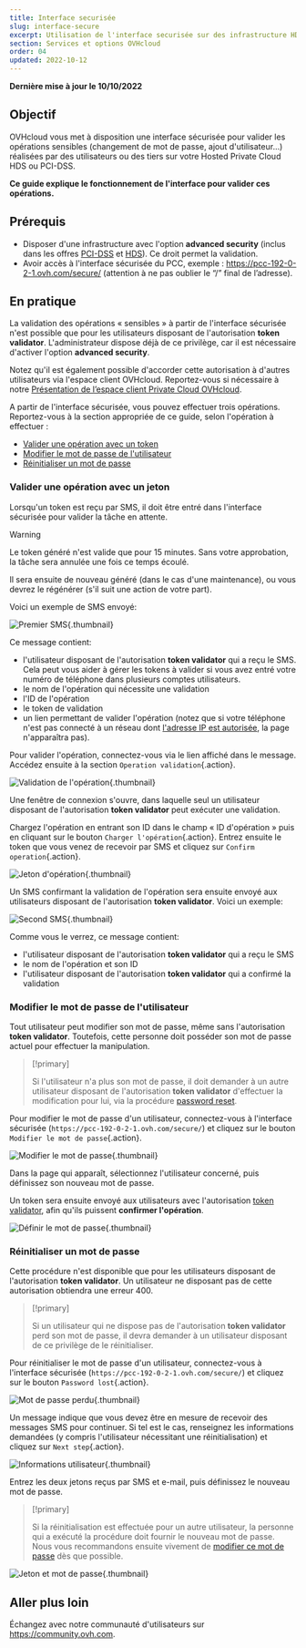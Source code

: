 ```yaml
---
title: Interface securisée
slug: interface-secure
excerpt: Utilisation de l'interface securisée sur des infrastructure HDS ou PCI-DSS
section: Services et options OVHcloud
order: 04
updated: 2022-10-12
---
```


**Dernière mise à jour le 10/10/2022**

## Objectif

OVHcloud vous met à disposition une interface sécurisée pour valider les opérations sensibles (changement de mot de passe, ajout d'utilisateur...) réalisées par des utilisateurs ou des tiers sur votre Hosted Private Cloud HDS ou PCI-DSS.

**Ce guide explique le fonctionnement de l'interface pour valider ces opérations.**

## Prérequis

- Disposer d'une infrastructure avec l'option **advanced security** (inclus dans les offres [PCI-DSS](https://www.ovhcloud.com/fr/enterprise/products/hosted-private-cloud/safety-compliance/sddc/) et [HDS](https://www.ovhcloud.com/fr/enterprise/products/hosted-private-cloud/safety-compliance/hds/)). Ce droit permet la validation.
- Avoir accès à l'interface sécurisée du PCC, exemple : https://pcc-192-0-2-1.ovh.com/secure/ (attention à ne pas oublier le “/” final de l’adresse).

## En pratique

La validation des opérations « sensibles » à partir de l'interface sécurisée n'est possible que pour les utilisateurs disposant de l'autorisation **token validator**. L'administrateur dispose déjà de ce privilège, car il est nécessaire d'activer l'option **advanced security**. 

Notez qu'il est également possible d'accorder cette autorisation à d'autres utilisateurs via l'espace client OVHcloud. Reportez-vous si nécessaire à notre [Présentation de l’espace client Private Cloud OVHcloud](../manager-ovh-private-cloud/).

A partir de l'interface sécurisée, vous pouvez effectuer trois opérations. Reportez-vous à la section appropriée de ce guide, selon l'opération à effectuer :

- [Valider une opération avec un token](./#valider-une-operation-avec-un-jeton)
- [Modifier le mot de passe de l'utilisateur](./#modifier-le-mot-de-passe-de-lutilisateur)
- [Réinitialiser un mot de passe](./#reinitialiser-un-mot-de-passe)

### Valider une opération avec un jeton

Lorsqu'un token est reçu par SMS, il doit être entré dans l'interface sécurisée pour valider la tâche en attente.

> [!warning]
>
> Le token généré n'est valide que pour 15 minutes. Sans votre approbation, la tâche sera annulée une fois ce temps écoulé.
>
> Il sera ensuite de nouveau généré (dans le cas d'une maintenance), ou vous devrez le régénérer (s'il suit une action de votre part).
>

Voici un exemple de SMS envoyé:

![Premier SMS](images/SMS1.png){.thumbnail}

Ce message contient:

- l'utilisateur disposant de l'autorisation **token validator** qui a reçu le SMS. Cela peut vous aider à gérer les tokens à valider si vous avez entré votre numéro de téléphone dans plusieurs comptes utilisateurs.
- le nom de l'opération qui nécessite une validation
- l'ID de l'opération
- le token de validation
- un lien permettant de valider l'opération (notez que si votre téléphone n'est pas connecté à un réseau dont [l'adresse IP est autorisée](../manager-ovh-private-cloud/#securite), la page n'apparaîtra pas).

Pour valider l'opération, connectez-vous via le lien affiché dans le message. Accédez ensuite à la section `Operation validation`{.action}.

![Validation de l'opération](images/operationValidation.png){.thumbnail}

Une fenêtre de connexion s'ouvre, dans laquelle seul un utilisateur disposant de l'autorisation **token validator** peut exécuter une validation.

Chargez l'opération en entrant son ID dans le champ « ID d'opération » puis en cliquant sur le bouton `Charger l'opération`{.action}. Entrez ensuite le token que vous venez de recevoir par SMS et cliquez sur `Confirm operation`{.action}.

![Jeton d'opération](images/operationIdAndToken.png){.thumbnail}

Un SMS confirmant la validation de l'opération sera ensuite envoyé aux utilisateurs disposant de l'autorisation **token validator**. Voici un exemple:

![Second SMS](images/SMS2.png){.thumbnail}

Comme vous le verrez, ce message contient:

- l'utilisateur disposant de l'autorisation **token validator** qui a reçu le SMS
- le nom de l'opération et son ID
- l'utilisateur disposant de l'autorisation **token validator** qui a confirmé la validation

### Modifier le mot de passe de l'utilisateur

Tout utilisateur peut modifier son mot de passe, même sans l'autorisation **token validator**. Toutefois, cette personne doit posséder son mot de passe actuel pour effectuer la manipulation.

> [!primary]
>
> Si l'utilisateur n'a plus son mot de passe, il doit demander à un autre utilisateur disposant de l'autorisation **token validator** d'effectuer la modification pour lui, via la procédure [password reset](./#reinitialiser-un-mot-de-passe).
> 

Pour modifier le mot de passe d'un utilisateur, connectez-vous à l'interface sécurisée (`https://pcc-192-0-2-1.ovh.com/secure/`) et cliquez sur le bouton `Modifier le mot de passe`{.action}.

![Modifier le mot de passe](images/changePassword.png){.thumbnail}

Dans la page qui apparaît, sélectionnez l'utilisateur concerné, puis définissez son nouveau mot de passe.

Un token sera ensuite envoyé aux utilisateurs avec l'autorisation [token validator](./#valider-une-operation-avec-un-jeton), afin qu'ils puissent **confirmer l'opération**.

![Définir le mot de passe](images/defineNewPassword.png){.thumbnail}

### Réinitialiser un mot de passe

Cette procédure n'est disponible que pour les utilisateurs disposant de l'autorisation **token validator**. Un utilisateur ne disposant pas de cette autorisation obtiendra une erreur 400.

> [!primary]
>
> Si un utilisateur qui ne dispose pas de l'autorisation **token validator** perd son mot de passe, il devra demander à un utilisateur disposant de ce privilège de le réinitialiser.
> 

Pour réinitialiser le mot de passe d'un utilisateur, connectez-vous à l'interface sécurisée (`https://pcc-192-0-2-1.ovh.com/secure/`) et cliquez sur le bouton `Password lost`{.action}.

![Mot de passe perdu](images/passwordLost.png){.thumbnail}

Un message indique que vous devez être en mesure de recevoir des messages SMS pour continuer. Si tel est le cas, renseignez les informations demandées (y compris l'utilisateur nécessitant une réinitialisation) et cliquez sur `Next step`{.action}.

![Informations utilisateur](images/infoUser.png){.thumbnail}

Entrez les deux jetons reçus par SMS et e-mail, puis définissez le nouveau mot de passe.

> [!primary]
>
> Si la réinitialisation est effectuée pour un autre utilisateur, la personne qui a exécuté la procédure doit fournir le nouveau mot de passe. Nous vous recommandons ensuite vivement de [modifier ce mot de passe](./#modifier-le-mot-de-passe-de-lutilisateur) dès que possible.
> 

![Jeton et mot de passe](images/tokenAndPassword.png){.thumbnail}

## Aller plus loin

Échangez avec notre communauté d'utilisateurs sur <https://community.ovh.com>.
